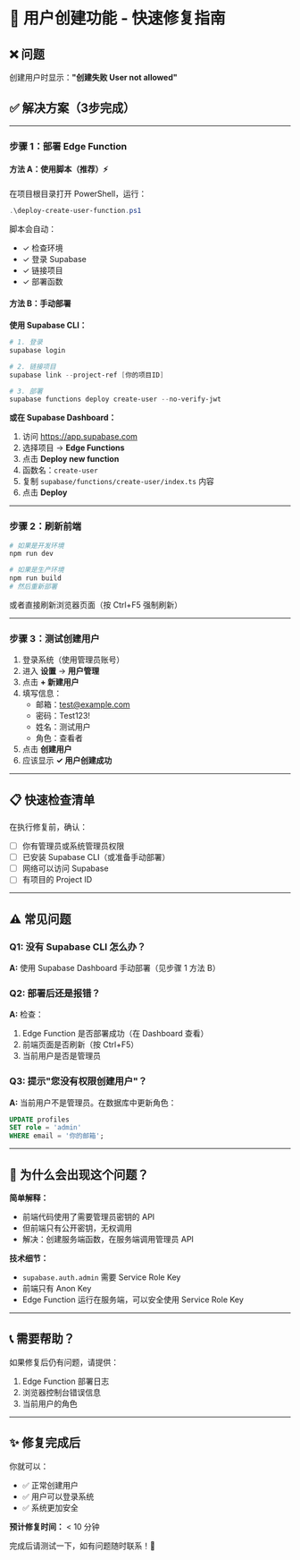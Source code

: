 # 🚀 用户创建功能 - 快速修复指南

## ❌ 问题
创建用户时显示：**"创建失败 User not allowed"**

## ✅ 解决方案（3步完成）

---

### 步骤 1：部署 Edge Function

#### 方法 A：使用脚本（推荐）⚡

在项目根目录打开 PowerShell，运行：

```powershell
.\deploy-create-user-function.ps1
```

脚本会自动：
- ✓ 检查环境
- ✓ 登录 Supabase
- ✓ 链接项目
- ✓ 部署函数

#### 方法 B：手动部署

**使用 Supabase CLI：**

```powershell
# 1. 登录
supabase login

# 2. 链接项目
supabase link --project-ref [你的项目ID]

# 3. 部署
supabase functions deploy create-user --no-verify-jwt
```

**或在 Supabase Dashboard：**

1. 访问 https://app.supabase.com
2. 选择项目 → **Edge Functions**
3. 点击 **Deploy new function**
4. 函数名：`create-user`
5. 复制 `supabase/functions/create-user/index.ts` 内容
6. 点击 **Deploy**

---

### 步骤 2：刷新前端

```powershell
# 如果是开发环境
npm run dev

# 如果是生产环境
npm run build
# 然后重新部署
```

或者直接刷新浏览器页面（按 Ctrl+F5 强制刷新）

---

### 步骤 3：测试创建用户

1. 登录系统（使用管理员账号）
2. 进入 **设置** → **用户管理**
3. 点击 **+ 新建用户**
4. 填写信息：
   - 邮箱：test@example.com
   - 密码：Test123!
   - 姓名：测试用户
   - 角色：查看者
5. 点击 **创建用户**
6. 应该显示 **✓ 用户创建成功**

---

## 📋 快速检查清单

在执行修复前，确认：

- [ ] 你有管理员或系统管理员权限
- [ ] 已安装 Supabase CLI（或准备手动部署）
- [ ] 网络可以访问 Supabase
- [ ] 有项目的 Project ID

---

## ⚠️ 常见问题

### Q1: 没有 Supabase CLI 怎么办？

**A:** 使用 Supabase Dashboard 手动部署（见步骤 1 方法 B）

### Q2: 部署后还是报错？

**A:** 检查：
1. Edge Function 是否部署成功（在 Dashboard 查看）
2. 前端页面是否刷新（按 Ctrl+F5）
3. 当前用户是否是管理员

### Q3: 提示"您没有权限创建用户"？

**A:** 当前用户不是管理员。在数据库中更新角色：

```sql
UPDATE profiles 
SET role = 'admin' 
WHERE email = '你的邮箱';
```

---

## 🎯 为什么会出现这个问题？

**简单解释：**
- 前端代码使用了需要管理员密钥的 API
- 但前端只有公开密钥，无权调用
- 解决：创建服务端函数，在服务端调用管理员 API

**技术细节：**
- `supabase.auth.admin` 需要 Service Role Key
- 前端只有 Anon Key
- Edge Function 运行在服务端，可以安全使用 Service Role Key

---

## 📞 需要帮助？

如果修复后仍有问题，请提供：
1. Edge Function 部署日志
2. 浏览器控制台错误信息
3. 当前用户的角色

---

## ✨ 修复完成后

你就可以：
- ✅ 正常创建用户
- ✅ 用户可以登录系统
- ✅ 系统更加安全

**预计修复时间：** < 10 分钟

完成后请测试一下，如有问题随时联系！🎉

